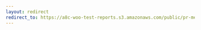 ```yaml
---
layout: redirect
redirect_to: https://a8c-woo-test-reports.s3.amazonaws.com/public/pr-merge/40225/e2e/index.html
---
```

